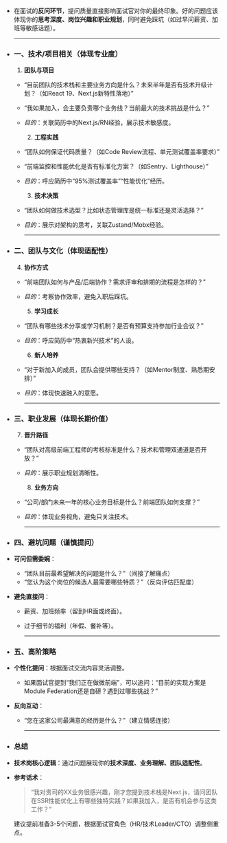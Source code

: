 - 在面试的**反问环节**，提问质量直接影响面试官对你的最终印象。好的问题应该体现你的**思考深度、岗位兴趣和职业规划**，同时避免踩坑（如过早问薪资、加班等敏感话题）。  
  
  ---
- ### **一、技术/项目相关（体现专业度）**
  1. **团队与项目**
	- “目前团队的技术栈和主要业务方向是什么？未来半年是否有技术升级计划？（如React 19、Next.js新特性落地）”
	- “我如果加入，会主要负责哪个业务线？当前最大的技术挑战是什么？”
	- *目的*：关联简历中的Next.js/RN经验，展示技术敏感度。  
	  
	  2. **工程实践**
	- “团队如何保证代码质量？（如Code Review流程、单元测试覆盖率要求）”
	- “前端监控和性能优化是否有标准化方案？（如Sentry、Lighthouse）”
	- *目的*：呼应简历中“95%测试覆盖率”“性能优化”经历。  
	  
	  3. **技术决策**
	- “团队如何做技术选型？比如状态管理库是统一标准还是灵活选择？”
	- *目的*：展示对架构的思考，关联Zustand/Mobx经验。  
	  
	  ---
- ### **二、团队与文化（体现适配性）**
  4. **协作方式**
	- “前端团队如何与产品/后端协作？需求评审和排期的流程是怎样的？”
	- *目的*：考察协作效率，避免入职后踩坑。  
	  
	  5. **学习成长**
	- “团队有哪些技术分享或学习机制？是否有预算支持参加行业会议？”
	- *目的*：呼应简历中“热衷新兴技术”的人设。  
	  
	  6. **新人培养**
	- “对于新加入的成员，团队会提供哪些支持？（如Mentor制度、熟悉期安排）”
	- *目的*：体现快速融入的意愿。  
	  
	  ---
- ### **三、职业发展（体现长期价值）**
  7. **晋升路径**
	- “团队对高级前端工程师的考核标准是什么？技术和管理双通道是否开放？”
	- *目的*：展示职业规划清晰性。  
	  
	  8. **业务方向**
	- “公司/部门未来一年的核心业务目标是什么？前端团队如何支撑？”
	- *目的*：体现业务视角，避免只关注技术。  
	  
	  ---
- ### **四、避坑问题（谨慎提问）**
- **可问但需委婉**：
	- “团队目前最希望解决的问题是什么？”（间接了解痛点）
	- “您认为这个岗位的候选人最需要哪些特质？”（反向评估匹配度）
- **避免直接问**：
	- 薪资、加班频率（留到HR面或终面）。
	- 过于细节的福利（年假、餐补等）。  
	  
	  ---
- ### **五、高阶策略**
- **个性化提问**：根据面试交流内容灵活调整。
	- 如果面试官提到“我们正在做微前端”，可以追问：“目前的实现方案是Module Federation还是自研？遇到过哪些挑战？”
- **反向互动**：
	- “您在这家公司最满意的经历是什么？”（建立情感连接）  
	  
	  ---
- ### **总结**
- **技术岗核心逻辑**：通过问题展现你的**技术深度、业务理解、团队适配性**。
- **参考话术**：  
  > “我对贵司的XX业务很感兴趣，刚才您提到技术栈是Next.js，请问团队在SSR性能优化上有哪些独特实践？如果我加入，是否有机会参与这类工作？”  
  
  建议提前准备3-5个问题，根据面试官角色（HR/技术Leader/CTO）调整侧重点。